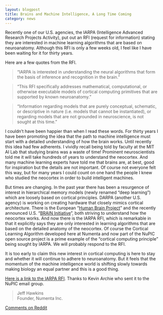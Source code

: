 ```yaml
---
layout: blogpost
title: Brains and Machine Intelligence, A Long Time Coming
category: news
---
```


Recently one of our U.S. agencies, the IARPA (Intelligence Advanced Research Projects Activity), put out an RFI (request for information) stating they are interested in machine learning algorithms that are based on neuroanatomy.  Although this RFI is only a few weeks old, I feel like I have been waiting for it for thirty years.
 
Here are a few quotes from the RFI.
 
> “IARPA is interested in understanding the neural algorithms that form the basis of inference and recognition in the brain.”
 
> “This RFI specifically addresses mathematical, computational, or otherwise executable models of cortical computing primitives that are supported by known neuroanatomy.”
 
> “Information regarding models that are purely conceptual, schematic, or descriptive in nature (i.e. models that cannot be instantiated), or regarding models that are not grounded in neuroscience, is not sought at this time.”
 
I couldn’t have been happier than when I read these words.  For thirty years I have been promoting the idea that the path to machine intelligence must start with a detailed understanding of how the brain works.  Until recently this idea had few adherents.  I vividly recall being told by faculty at the MIT AI Lab that studying brains was a waste of time!  Prominent neuroscientists told me it will take hundreds of years to understand the neocortex.  And many machine learning experts have told me that brains are, at best, good for inspiration but the details are not important.  Of course not everyone felt this way, but for many years I could count on one hand the people I knew who studied the neocortex in order to build intelligent machines.
 
But times are changing.  In the past year there has been a resurgence of interest in hierarchical memory models (newly renamed “deep learning”) which are loosely based on cortical principles.  DARPA (another U.S. agency) is working on creating hardware that closely mimics cortical architecture.  There is the European “[Human Brain Project](http://www.humanbrainproject.eu/)” and the recently announced U.S. “[BRAIN Initiative](http://www.nih.gov/science/brain/)”, both striving to understand how the neocortex works.  And now there is the IARPA RFI, which is remarkable in that it explicitly says they are only interested in learning algorithms that are based on the detailed anatomy of the neocortex.  Of course the Cortical Learning Algorithm developed here at Numenta and now part of the NuPIC open source project is a prime example of the “cortical computing principle” being sought by IARPA.   We will probably respond to the RFI.
 
It is too early to claim this new interest in cortical computing is here to stay and whether it will continue to adhere to neuroanatomy.  But it feels that the momentum of the machine intelligence world is shifting slowly towards making biology an equal partner and this is a good thing.
 
[Here is a link to the IARPA RFI](https://www.fbo.gov/index?s=opportunity&mode=form&id=6223811b939898053314b520bc80e143&tab=core&_cview=0).  Thanks to Kevin Archie who sent it to the NuPIC email group.

> Jeff Hawkins <br/>
> Founder, Numenta Inc.

[Comments on Reddit](http://www.reddit.com/r/MachineLearning/comments/1kb2nw/brains_and_machine_intelligence_a_long_time_coming/)